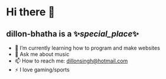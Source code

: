 # **Hi there** 👋

## **dillon-bhatha** is a ✨_special_place_✨

- 🌱 I’m currently learning how to program and make websites
- 💬 Ask me about music
- 📫 How to reach me: dillonsingh@hotmail.com
- ⚡ I love gaming/sports
